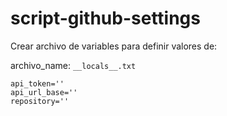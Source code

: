 # script-github-settings

Crear archivo de variables para definir valores de:

archivo_name: `__locals__.txt`

```
api_token=''
api_url_base=''
repository=''
```

